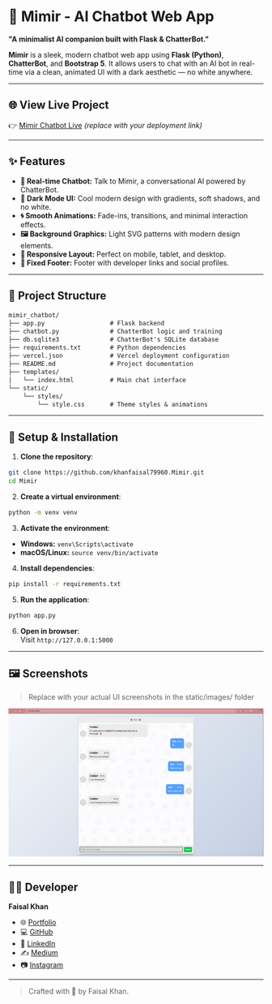 
# 🤖 Mimir - AI Chatbot Web App

**"A minimalist AI companion built with Flask & ChatterBot."**

**Mimir** is a sleek, modern chatbot web app using **Flask (Python)**, **ChatterBot**, and **Bootstrap 5**. It allows users to chat with an AI bot in real-time via a clean, animated UI with a dark aesthetic — no white anywhere.

---

## 🌐 View Live Project

👉 [Mimir Chatbot Live](https://mimir-r2z1.onrender.com/) *(replace with your deployment link)*

---

## ✨ Features

- **💬 Real-time Chatbot:** Talk to Mimir, a conversational AI powered by ChatterBot.
- **🎨 Dark Mode UI:** Cool modern design with gradients, soft shadows, and no white.
- **🌀 Smooth Animations:** Fade-ins, transitions, and minimal interaction effects.
- **🖼️ Background Graphics:** Light SVG patterns with modern design elements.
- **📱 Responsive Layout:** Perfect on mobile, tablet, and desktop.
- **📌 Fixed Footer:** Footer with developer links and social profiles.

---

## 📁 Project Structure

```
mimir_chatbot/
├── app.py                  # Flask backend
├── chatbot.py              # ChatterBot logic and training
├── db.sqlite3              # ChatterBot's SQLite database
├── requirements.txt        # Python dependencies
├── vercel.json             # Vercel deployment configuration
├── README.md               # Project documentation
├── templates/
│   └── index.html          # Main chat interface
└── static/
    └── styles/
        └── style.css       # Theme styles & animations
```

---

## 🧪 Setup & Installation

1. **Clone the repository**:

```bash
git clone https://github.com/khanfaisal79960.Mimir.git
cd Mimir
```

2. **Create a virtual environment**:

```bash
python -m venv venv
```

3. **Activate the environment**:

- **Windows:** `venv\Scripts\activate`
- **macOS/Linux:** `source venv/bin/activate`

4. **Install dependencies**:

```bash
pip install -r requirements.txt
```

5. **Run the application**:

```bash
python app.py
```

6. **Open in browser**:  
Visit `http://127.0.0.1:5000`

---

## 🖼️ Screenshots

> Replace with your actual UI screenshots in the static/images/ folder

![Chat UI](assets/screenshot.png)

---

## 👨‍💻 Developer

**Faisal Khan**

- 🌐 [Portfolio](https://khanfaisal.netlify.app)
- 💻 [GitHub](https://github.com/khanfaisal79960)
- 🔗 [LinkedIn](https://www.linkedin.com/in/khanfaisal79960)
- ✍️ [Medium](https://medium.com/@khanfaisal79960)
- 📷 [Instagram](https://instagram.com/mr._perfect_1004)

---

> Crafted with 💙 by Faisal Khan.
